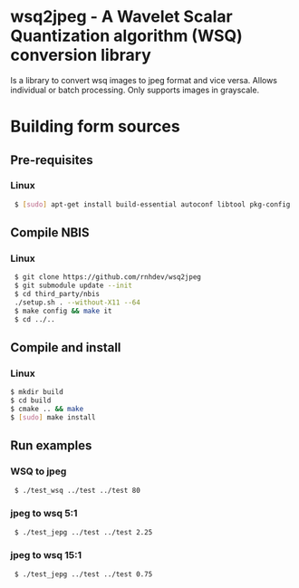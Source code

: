 wsq2jpeg - A Wavelet Scalar Quantization algorithm (WSQ) conversion library
===========================
Is a library to convert wsq images to jpeg format and vice versa. Allows individual or batch processing. Only supports images in grayscale. 
# Building form sources
## Pre-requisites
### Linux
```sh
 $ [sudo] apt-get install build-essential autoconf libtool pkg-config
```
## Compile NBIS
### Linux
```sh
 $ git clone https://github.com/rnhdev/wsq2jpeg
 $ git submodule update --init
 $ cd third_party/nbis
 ./setup.sh . --without-X11 --64
 $ make config && make it
 $ cd ../..
 ```
 ## Compile and install
 ### Linux
 ```sh
 $ mkdir build 
 $ cd build
 $ cmake .. && make
 $ [sudo] make install
 ```
 ## Run examples
### WSQ to jpeg
```sh
 $ ./test_wsq ../test ../test 80
 ```
 ### jpeg to wsq 5:1
```sh
 $ ./test_jepg ../test ../test 2.25 
 ```
 
 ### jpeg to wsq 15:1
```sh
 $ ./test_jepg ../test ../test 0.75
 ```
